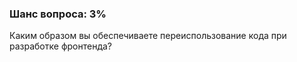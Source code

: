 ### Шанс вопроса: 3%

Каким образом вы обеспечиваете переиспользование кода при разработке фронтенда?